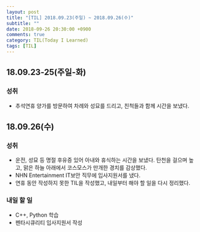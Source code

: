 ```yaml
---
layout: post
title: "[TIL] 2018.09.23(주일) ~ 2018.09.26(수)"
subtitle: ""
date: 2018-09-26 20:30:00 +0900
comments: true
category: TIL(Today I Learned)
tags: [TIL]
---
```


## 18.09.23-25(주일-화)
### 성취
  - 추석연휴 양가를 방문하여 차례와 성묘를 드리고, 친척들과 함께 시간을 보냈다.

## 18.09.26(수)
### 성취
  - 운전, 성묘 등 명절 후유증 있어 아내와 휴식하는 시간을 보냈다. 탄천을 걸으며 높고, 맑은 하늘 아래에서 코스모스가 만개한 경치를 감상했다.
  - NHN Entertainment IT보안 직무에 입사지원서를 냈다.
  - 연휴 동안 작성하지 못한 TIL을 작성했고, 내일부터 해야 할 일을 다시 정리했다.

### 내일 할 일
  - C++, Python 학습
  - 펜타시큐리티 입사지원서 작성
